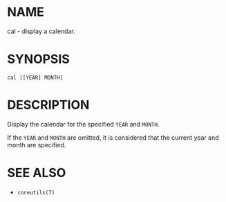 # NAME
cal - display a calendar.

# SYNOPSIS

    cal [[YEAR] MONTH]

# DESCRIPTION
Display the calendar for the specified `YEAR` and `MONTH`.

If the `YEAR` and `MONTH` are omitted, it is considered that the current year and month are specified.

# SEE ALSO
- `coreutils(7)`
